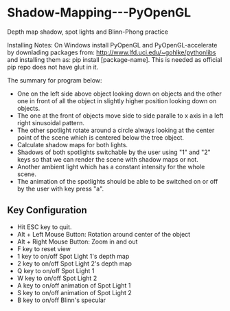 # Shadow-Mapping---PyOpenGL
Depth map shadow, spot lights and Blinn-Phong practice

Installing Notes: On Windows install PyOpenGL and PyOpenGL-accelerate by downlading packages from: http://www.lfd.uci.edu/~gohlke/pythonlibs and installing them as: pip install [package-name]. This is needed as official pip repo does not have glut in it.

The summary for program below:
    
- One on the left side  above object looking down on objects and the other one in front of all the object in slightly higher position looking down on objects.
- The one at the front of objects move side to side paralle to x axis in a left right sinusoidal pattern.
- The other spotlight rotate around a circle always looking at the center point of the scene which is centered below the tree object.
- Calculate shadow maps for both lights.
- Shadows of both spotlights switchable by the user using "1" and "2" keys so that we can render the scene with shadow maps or not.
- Another ambient light which has a constant intensity for the whole scene.
- The animation of the spotlights should be able to be switched on or off by the user with key press "a".


Key Configuration
----------------
- Hit ESC key to quit.
- Alt + Left Mouse Button: Rotation around center of the object
- Alt + Right Mouse Button: Zoom in and out
- F key to reset view
- 1 key to on/off Spot Light 1's depth map
- 2 key to on/off Spot Light 2's depth map
- Q key to on/off Spot Light 1
- W key to on/off Spot Light 2
- A key to on/off animation of Spot Light 1
- S key to on/off animation of Spot Light 2
- B key to on/off Blinn's specular
